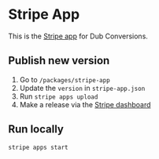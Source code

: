 # Stripe App

This is the [Stripe app](https://marketplace.stripe.com/apps/dub-conversions) for Dub Conversions.

## Publish new version

1. Go to `/packages/stripe-app`
2. Update the `version` in `stripe-app.json`
3. Run `stripe apps upload`
4. Make a release via the [Stripe dashboard](https://dashboard.stripe.com/apps/dub.co)

## Run locally

```
stripe apps start
```
